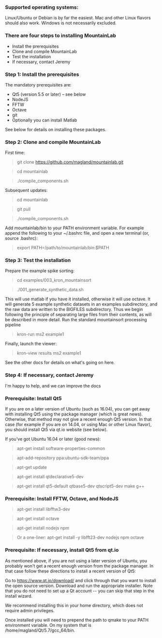 ### Supported operating systems:
Linux/Ubuntu or Debian is by far the easiest. Mac and other Linux flavors should also work. Windows is not necessarily excluded.

### There are four steps to installing MountainLab

* Install the prerequisites
* Clone and compile MountainLab
* Test the installation
* If necessary, contact Jeremy

### Step 1: Install the prerequisites

The mandatory prerequisites are:

* Qt5 (version 5.5 or later) – see below
* NodeJS
* FFTW
* Octave
* git
* Optionally you can install Matlab

See below for details on installing these packages.

### Step 2: Clone and compile MountainLab

First time:

> git clone https://github.com/magland/mountainlab.git

> cd mountainlab

> ./compile_components.sh

Subsequent updates:

> cd mountainlab

> git pull

> ./compile_components.sh

Add mountainlab/bin to your PATH environment variable. For example append the following to your ~/.bashrc file, and open a new terminal (or, source .bashrc):

> export PATH=/path/to/mountainlab/bin:$PATH

### Step 3: Test the installation

Prepare the example spike sorting:

> cd examples/003_kron_mountainsort

> ./001_generate_synthetic_data.sh

This will use matlab if you have it installed, otherwise it will use octave. It will generate 5 example synthetic datasets in an examples subdirectory, and the raw data are written to the BIGFILES subdirectory. Thus we begin following the principle of separating large files from their contents, as will be described in more detail.
Run the standard mountainsort processing pipeline

> kron-run ms2 example1

Finally, launch the viewer:

> kron-view results ms2 example1

See the other docs for details on what's going on here.

### Step 4: If necessary, contact Jeremy

I'm happy to help, and we can improve the docs

### Prerequisite: Install Qt5

If you are on a later version of Ubuntu (such as 16.04), you can get away with installing Qt5 using the package manager (which is great news). Otherwise, that method may not give a recent enough Qt5 version. In that case (for example if you are on 14.04, or using Mac or other Linux flavor), you should install Qt5 via qt.io website (see below).

If you've got Ubuntu 16.04 or later (good news):

> apt-get install software-properties-common

> apt-add-repository ppa:ubuntu-sdk-team/ppa

> apt-get update

> apt-get install qtdeclarative5-dev

> apt-get install qt5-default qtbase5-dev qtscript5-dev make g++

### Prerequisite: Install FFTW, Octave, and NodeJS

> apt-get install libfftw3-dev

> apt-get install octave

> apt-get install nodejs npm

> Or a one-liner: apt-get install -y libfft23-dev nodejs npm octave

### Prerequisite: If necessary, install Qt5 from qt.io

As mentioned above, if you are not using a later version of Ubuntu, you probably won't get a recent enough version from the package manager. In that case follow these directions to install a recent version of Qt5:

Go to https://www.qt.io/download/ and click through that you want to install the open source version. Download and run the appropriate installer. Note that you do not need to set up a Qt account -- you can skip that step in the install wizard.

We recommend installing this in your home directory, which does not require admin privileges.

Once installed you will need to prepend the path to qmake to your PATH environment variable. On my system that is /home/magland/Qt/5.7/gcc_64/bin.
